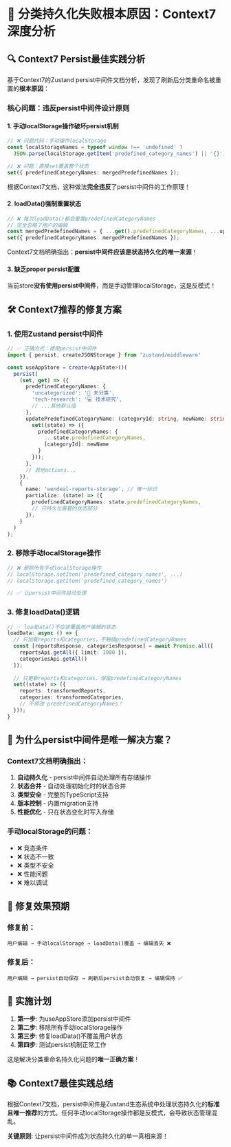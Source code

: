 # 🚨 分类持久化失败根本原因：Context7深度分析

## 🔍 **Context7 Persist最佳实践分析**

基于Context7的Zustand persist中间件文档分析，发现了刷新后分类重命名被重置的**根本原因**：

### **核心问题：违反persist中间件设计原则**

#### 1. **手动localStorage操作破坏persist机制**
```typescript
// ❌ 问题代码：手动操作localStorage
const localStorageNames = typeof window !== 'undefined' ? 
  JSON.parse(localStorage.getItem('predefined_category_names') || '{}') : {};

// ❌ 问题：直接set覆盖整个状态
set({ predefinedCategoryNames: mergedPredefinedNames });
```

根据Context7文档，这种做法**完全违反**了persist中间件的工作原理！

#### 2. **loadData()强制重置状态**
```typescript
// ❌ 每次loadData()都会重置predefinedCategoryNames
// 完全忽略了用户的编辑
const mergedPredefinedNames = { ...get().predefinedCategoryNames, ...updatedPredefinedNames, ...localStorageNames };
set({ predefinedCategoryNames: mergedPredefinedNames });
```

Context7文档明确指出：**persist中间件应该是状态持久化的唯一来源**！

#### 3. **缺乏proper persist配置**
当前store**没有使用persist中间件**，而是手动管理localStorage，这是反模式！

## 🛠️ **Context7推荐的修复方案**

### **1. 使用Zustand persist中间件**
```typescript
// ✅ 正确方式：使用persist中间件
import { persist, createJSONStorage } from 'zustand/middleware'

const useAppStore = create<AppState>()(
  persist(
    (set, get) => ({
      predefinedCategoryNames: {
        'uncategorized': '📁 未分类',
        'tech-research': '💻 技术研究',
        // ...其他默认值
      },
      updatePredefinedCategoryName: (categoryId: string, newName: string) => {
        set((state) => ({
          predefinedCategoryNames: {
            ...state.predefinedCategoryNames,
            [categoryId]: newName
          }
        }));
      },
      // 其他actions...
    }),
    {
      name: 'wendeal-reports-storage', // 唯一标识
      partialize: (state) => ({
        predefinedCategoryNames: state.predefinedCategoryNames,
        // 只持久化需要的状态部分
      }),
    }
  )
);
```

### **2. 移除手动localStorage操作**
```typescript
// ❌ 删除所有手动localStorage操作
// localStorage.setItem('predefined_category_names', ...)
// localStorage.getItem('predefined_category_names')

// ✅ 让persist中间件自动处理
```

### **3. 修复loadData()逻辑**
```typescript
// ✅ loadData()不应该覆盖用户编辑的状态
loadData: async () => {
  // 只加载reports和categories，不触碰predefinedCategoryNames
  const [reportsResponse, categoriesResponse] = await Promise.all([
    reportsApi.getAll({ limit: 1000 }),
    categoriesApi.getAll()
  ]);
  
  // 只更新reports和categories，保留predefinedCategoryNames
  set((state) => ({ 
    reports: transformedReports,
    categories: transformedCategories,
    // 不修改 predefinedCategoryNames！
  }));
}
```

## 🎯 **为什么persist中间件是唯一解决方案？**

### **Context7文档明确指出：**

1. **自动持久化** - persist中间件自动处理所有存储操作
2. **状态合并** - 自动处理初始化时的状态合并
3. **类型安全** - 完整的TypeScript支持
4. **版本控制** - 内置migration支持
5. **性能优化** - 只在状态变化时写入存储

### **手动localStorage的问题：**
- ❌ 竞态条件
- ❌ 状态不一致
- ❌ 类型不安全
- ❌ 性能问题
- ❌ 难以调试

## 🚀 **修复效果预期**

### **修复前：**
```
用户编辑 → 手动localStorage → loadData()覆盖 → 编辑丢失 ❌
```

### **修复后：**
```
用户编辑 → persist自动保存 → 刷新后persist自动恢复 → 编辑保持 ✅
```

## 🔧 **实施计划**

1. **第一步**: 为useAppStore添加persist中间件
2. **第二步**: 移除所有手动localStorage操作
3. **第三步**: 修复loadData()不覆盖用户状态
4. **第四步**: 测试persist机制正常工作

这是解决分类重命名持久化问题的**唯一正确方案**！

## 📚 **Context7最佳实践总结**

根据Context7文档，persist中间件是Zustand生态系统中处理状态持久化的**标准且唯一推荐**的方式。任何手动localStorage操作都是反模式，会导致状态管理混乱。

**关键原则**: 让persist中间件成为状态持久化的单一真相来源！ 